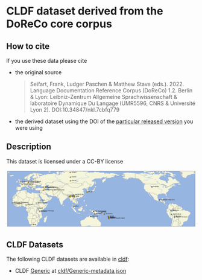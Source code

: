 # CLDF dataset derived from the DoReCo core corpus

## How to cite

If you use these data please cite
- the original source
  > Seifart, Frank, Ludger Paschen & Matthew Stave (eds.). 2022. Language Documentation Reference Corpus (DoReCo) 1.2. Berlin & Lyon: Leibniz-Zentrum Allgemeine Sprachwissenschaft & laboratoire Dynamique Du Langage (UMR5596, CNRS & Université Lyon 2). DOI:10.34847/nkl.7cbfq779
- the derived dataset using the DOI of the [particular released version](../../releases/) you were using

## Description


This dataset is licensed under a CC-BY license

![](map.png)


## CLDF Datasets

The following CLDF datasets are available in [cldf](cldf):

- CLDF [Generic](https://github.com/cldf/cldf/tree/master/modules/Generic) at [cldf/Generic-metadata.json](cldf/Generic-metadata.json)